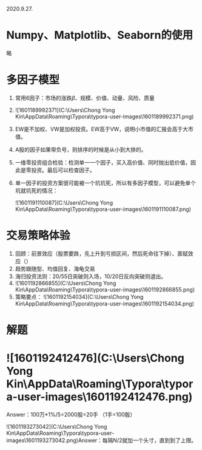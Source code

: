 2020.9.27.

# Numpy、Matplotlib、Seaborn的使用

略



# 多因子模型

1. 常用6因子：市场的涨跌$\beta$、规模、价值、动量、风险、质量

2. ![1601189992371](C:\Users\Chong Yong Kin\AppData\Roaming\Typora\typora-user-images\1601189992371.png)

3. EW是不加权、VW是加权投资。EW高于VW，说明小市值的汇报会高于大市值。

4. A股的因子如果带负号，则排序的时候是从小到大排的。

5. 一维零投资组合检验：检测单一一个因子，买入高价值、同时抛出低价值，因此是零投资。最后可以检查因子。

6. 单一因子的投资方案很可能被一个坑坑死，所以有多因子模型，可以避免单个坑就坑死的情况：

   ![1601191110087](C:\Users\Chong Yong Kin\AppData\Roaming\Typora\typora-user-images\1601191110087.png)



# 交易策略体验

1. 回顾：前景效应（股票要跌，先上升到亏损区间，然后死命往下掉）、禀赋效应（）
2. 趋势跟随型、均值回复、海龟交易
3. 海归投资法则：20/55日突破则入场，10/20日反向突破则退出。
4. ![1601192866855](C:\Users\Chong Yong Kin\AppData\Roaming\Typora\typora-user-images\1601192866855.png)
5. 策略要点：
   ![1601192154034](C:\Users\Chong Yong Kin\AppData\Roaming\Typora\typora-user-images\1601192154034.png)

# 解题

# ![1601192412476](C:\Users\Chong Yong Kin\AppData\Roaming\Typora\typora-user-images\1601192412476.png)

Answer：100万*1%/5=2000股=20手   （1手=100股）

![1601193273042](C:\Users\Chong Yong Kin\AppData\Roaming\Typora\typora-user-images\1601193273042.png)Answer：每隔N/2就加一个头寸，直到到了上限。

